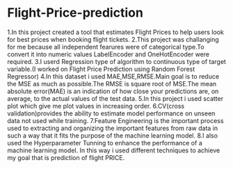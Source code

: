 # Flight-Price-prediction

1.In this project created a tool that estimates Flight Prices to help users look for best prices when booking flight tickets. 
2.This project was challanging for me because all independent fearures were of categorical type.To convert it into numeric values LabelEncoder and OneHotEncoder were required. 
3.I userd Regression type of algorithm to continuous type of target variable.(I worked on Flight Price Prediction using Random Forest Regressor) 
4.In this dataset i used MAE,MSE,RMSE.Main goal is to reduce the MSE as much as possible.The RMSE is square root of MSE.The mean absolute error(MAE) is an indication of how close your predictions are, on average, to the actual values of the test data. 
5.In this project i used scatter plot which give me plot values in increasing order. 
6.CV(cross validation)provides the ability to estimate model performance on unseen data not used while training. 
7.Feature Engineering is the important process used to extracting and organizing the important features from raw data in such a way that it fits the purpose of the machine learning model. 
8.I also used the Hyperparameter Tunning to enhance the performance of a machine learning model. In this way i used different techniques to achieve my goal that is prediction of flight PRICE.

